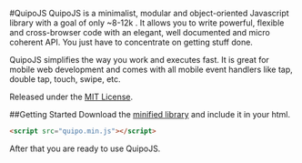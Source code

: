 #QuipoJS
QuipoJS is a minimalist, modular and object-oriented Javascript library with a goal of only ~8-12k . It allows you to write powerful, flexible and cross-browser code with an elegant, well documented and micro coherent API. You just have to concentrate on getting stuff done.

QuipoJS simplifies the way you work and executes fast. It is great for mobile web development and comes with all mobile event handlers like tap, double tap, touch, swipe, etc.

Released under the [MIT License](https://github.com/Cedriking/QuipoJS/blob/master/MIT_LICENSE).

##Getting Started
Download the [minified library](https://github.com/Cedriking/QuipoJS/blob/master/Quipo.min.js) and include it in your html.
```html
<script src="quipo.min.js"></script>
```
After that you are ready to use QuipoJS.